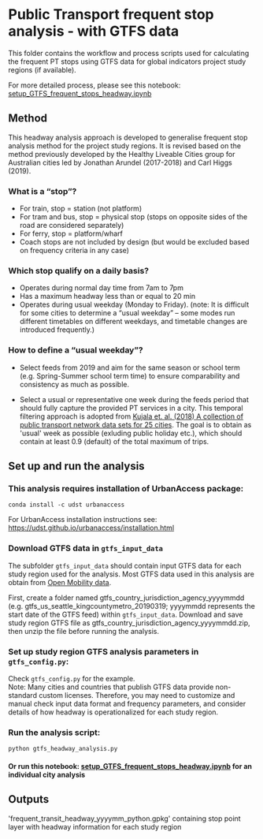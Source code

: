 # Public Transport frequent stop analysis - with GTFS data

This folder contains the workflow and process scripts used for calculating the frequent PT stops using GTFS data for global indicators project study regions (if available).


For more detailed process, please see this notebook: [setup_GTFS_frequent_stops_headway.ipynb](https://github.com/shiqin-liu/global-indicators/blob/GTFS_analysis/process/GTFS_freq_stop/setup_GTFS_frequent_stops_headway.ipynb)

## Method

This headway analysis approach is developed to generalise frequent stop analysis method for the project study regions. It is revised based on the method previously developed by the Healthy Liveable Cities group for Australian cities led by Jonathan Arundel (2017-2018) and Carl Higgs (2019).  

### What is a “stop”?
- For train, stop = station (not platform)   
- For tram and bus, stop = physical stop (stops on opposite sides of the road are considered separately)  
- For ferry, stop = platform/wharf  
- Coach stops are not included by design (but would be excluded based on frequency criteria in any case)  

### Which stop qualify on a daily basis?
- Operates during normal day time from 7am to 7pm  
- Has a maximum headway less than or equal to 20 min
- Operates during usual weekday (Monday to Friday). (note: It is difficult for some cities to determine a “usual weekday” – some modes run different timetables on different weekdays, and timetable changes are introduced frequently.)  

### How to define a “usual weekday”?
- Select feeds from 2019 and aim for the same season or school term (e.g. Spring-Summer school term time) to ensure comparability and consistency as much as possible.   

- Select a usual or representative one week during the feeds period that should fully capture the provided PT services in a city. This temporal filtering approach is adopted from [Kujala et. al. (2018) A collection of public transport network data sets for 25 cities](https://www.nature.com/articles/sdata201889#Sec21). The goal is to obtain as 'usual' week as possible (exluding public holiday etc.), which should contain at least 0.9 (default) of the total maximum of trips.   



## Set up and run the analysis

### This analysis requires installation of UrbanAccess package:  
```
conda install -c udst urbanaccess  
```
For UrbanAccess installation instructions see: https://udst.github.io/urbanaccess/installation.html  

### Download GTFS data in  ``gtfs_input_data``
The subfolder `gtfs_input_data` should contain input GTFS data for each study region used for the analysis. Most GTFS data used in this analysis are obtain from [Open Mobility data](https://transitfeeds.com/).  

First, create a folder named gtfs_country_jurisdiction_agency_yyyymmdd (e.g. gtfs_us_seattle_kingcountymetro_20190319; yyyymmdd represents the start date of the GTFS feed) within `gtfs_input_data`. Download and save study region GTFS file as gtfs_country_jurisdiction_agency_yyyymmdd.zip, then unzip the file before running the analysis.

### Set up study region GTFS analysis parameters in ``gtfs_config.py``:    
Check `gtfs_config.py` for the example.  
Note: Many cities and countries that publish GTFS data provide non-standard custom licenses. Therefore, you may need to customize and manual check input data format and frequency parameters, and consider details of how headway is operationalized for each study region.    


### Run the analysis script:
```
python gtfs_headway_analysis.py
```

#### Or run this notebook: [setup_GTFS_frequent_stops_headway.ipynb](https://github.com/shiqin-liu/global-indicators/blob/GTFS_analysis/process/GTFS_freq_stop/setup_GTFS_frequent_stops_headway.ipynb) for an individual city analysis

## Outputs  

'frequent_transit_headway_yyyymm_python.gpkg' containing stop point layer with headway information for each study region
